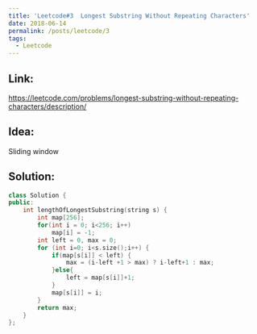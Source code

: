 ```yaml
---
title: 'Leetcode#3  Longest Substring Without Repeating Characters'
date: 2018-06-14
permalink: /posts/leetcode/3
tags:
  - Leetcode
---
```


## Link: ##
https://leetcode.com/problems/longest-substring-without-repeating-characters/description/

## Idea: ##
Sliding window

## Solution: ##
```cpp
class Solution {
public:
    int lengthOfLongestSubstring(string s) {
        int map[256];
        for(int i = 0; i<256; i++)
            map[i] = -1;
        int left = 0, max = 0;
        for (int i=0; i<s.size();i++) {
            if(map[s[i]] < left) {
                max = (i-left +1 > max) ? i-left+1 : max;
            }else{
                left = map[s[i]]+1;
            }
            map[s[i]] = i;
        }
        return max;
    }
};
```
